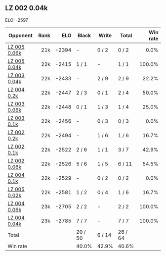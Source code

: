 ## LZ 002 0.04k ##

ELO: -2597

Opponent | Rank | ELO | Black | Write | Total | Win rate
---------|-----:|----:|-------|-------|-------|-------:
[LZ 005 0.06k](LZ%20005%200.06k.md) | 21k | -2394 | - | 0 / 2 | 0 / 2 | 0.0%
[LZ 005 0.04k](LZ%20005%200.04k.md) | 22k | -2415 | 1 / 1 | - | 1 / 1 | 100.0%
[LZ 003 0.04k](LZ%20003%200.04k.md) | 22k | -2433 | - | 2 / 9 | 2 / 9 | 22.2%
[LZ 004 0.2k](LZ%20004%200.2k.md) | 22k | -2447 | 2 / 3 | 0 / 1 | 2 / 4 | 50.0%
[LZ 003 0.06k](LZ%20003%200.06k.md) | 22k | -2448 | 0 / 1 | 1 / 3 | 1 / 4 | 25.0%
[LZ 003 0.1k](LZ%20003%200.1k.md) | 22k | -2456 | - | 0 / 3 | 0 / 3 | 0.0%
[LZ 002 0.2k](LZ%20002%200.2k.md) | 22k | -2494 | - | 1 / 6 | 1 / 6 | 16.7%
[LZ 002 0.1k](LZ%20002%200.1k.md) | 22k | -2522 | 2 / 6 | 1 / 1 | 3 / 7 | 42.9%
[LZ 002 0.06k](LZ%20002%200.06k.md) | 22k | -2526 | 5 / 6 | 1 / 5 | 6 / 11 | 54.5%
[LZ 004 0.1k](LZ%20004%200.1k.md) | 22k | -2529 | - | 0 / 2 | 0 / 2 | 0.0%
[LZ 005 0.02k](LZ%20005%200.02k.md) | 22k | -2581 | 1 / 2 | 0 / 4 | 1 / 6 | 16.7%
[LZ 004 0.06k](LZ%20004%200.06k.md) | 23k | -2705 | 2 / 2 | - | 2 / 2 | 100.0%
[LZ 004 0.04k](LZ%20004%200.04k.md) | 23k | -2785 | 7 / 7 | - | 7 / 7 | 100.0%
Total | | | 20 / 50 | 6 / 14 | 26 / 64 | 
Win rate| | | 40.0% | 42.9% | 40.6% | 
